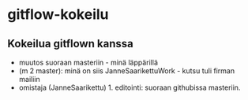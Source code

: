 # gitflow-kokeilu
## Kokeilua gitflown kanssa
* muutos suoraan masteriin - minä läppärillä
* (m 2 master): minä on siis JanneSaarikettuWork - kutsu tuli firman mailiin 
* omistaja (JanneSaarikettu) 1. editointi: suoraan githubissa masteriin.
